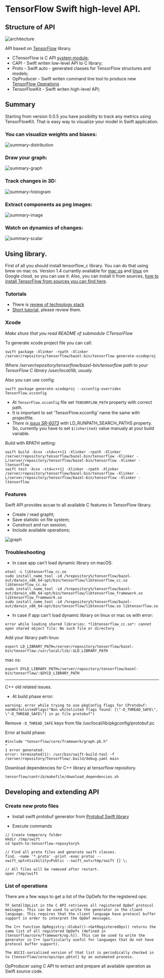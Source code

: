 # TensorFlow Swift high-level API.

## Structure of API
![architecture](https://raw.githubusercontent.com/Octadero/TensorFlow/master/Documentation/resources/TensorFlowProject@2x.png)

API based on [TensorFlow](https://www.tensorflow.org) library.
* CTensorFlow is C API [system module](https://github.com/apple/swift-package-manager/blob/master/Documentation/Usage.md#require-system-libraries);
* CAPI - Swift writen low-level API to C library;
* Proto - Swift auto - generated classes for TensorFlow structures and models;
* OpPruducer - Swift writen command line tool to produce new [TensorFlow Operations](https://www.tensorflow.org/extend/architecture)
* TensorFlowKit - Swift writen high-level API;

## Summary
Starting from version 0.0.5 you have posibility to track any metrics using TensorFlowKit.
That is easy way to visualize your model in Swift application.
### You can visualize weights and biases:
![summary-distribution](https://raw.githubusercontent.com/Octadero/TensorFlow/master/Documentation/resources/summary-distribution@2x.png)

### Draw your graph:
![summary-graph](https://raw.githubusercontent.com/Octadero/TensorFlow/master/Documentation/resources/summary-graph@2x.png)

### Track changes in 3D:
![summary-histogram](https://raw.githubusercontent.com/Octadero/TensorFlow/master/Documentation/resources/summary-histogram@2x.png)

### Extract components as png images:
![summary-image](https://raw.githubusercontent.com/Octadero/TensorFlow/master/Documentation/resources/summary-image@2x.png)

### Watch on dynamics of changes:
![summary-scalar](https://raw.githubusercontent.com/Octadero/TensorFlow/master/Documentation/resources/summary-scalar@2x.png)


## Using library.

First of all you should install tensorflow_c library. You can do that using brew on mac os.
Version 1.4 currantly  available for [mac os](https://storage.googleapis.com/tensorflow/libtensorflow/libtensorflow-cpu-darwin-x86_64-1.4.0.tar.gz) and [linux](https://storage.googleapis.com/tensorflow/libtensorflow/libtensorflow-cpu-linux-x86_64-1.4.0.tar.gz) on Google cloud, so you can use it:
Also, you can install it from sources, [how to install TensorFlow from sources you can find here](https://www.octadero.com/2017/08/27/tensorflow-c-environment/).

### Tutorials
* There is [review of technology stack](https://www.octadero.com/2017/11/14/swift-and-tensorflow/)
* [Short tutorial](https://www.octadero.com/2017/11/16/mnist-by-tensorflowkit/), please review them.

### Xcode
*Make shure that you read README of submodule CTensorFlow*

To generate xcode project file you can call:

```
swift package -Xlinker -rpath -Xlinker /server/repository/tensorflow/bazel-bin/tensorflow generate-xcodeproj
```
_Where */server/repository/tensorflow/bazel-bin/tensorflow* path to your TensorFlow C library */user/local/lib, usualy.*_

Also you can use config:
```
swift package generate-xcodeproj --xcconfig-overrides TensorFlow.xcconfig
```

* At `TensorFlow.xcconfig` file set `TENSORFLOW_PATH` property with correct path.
* It is important to set 'TensorFlow.xcconfig' name the same with projectfile.
* *There is [issus SR-6073](https://bugs.swift.org/browse/SR-6073)* with LD_RUNPATH_SEARCH_PATHS property. So, currently you have to set `$(inherited)` value manualy at your build variable.

Build with RPATH setting:
```
swift build -Xcxx -std=c++11 -Xlinker -rpath -Xlinker /server/repository/tensorflow/bazel-bin/tensorflow -Xlinker -L/server/repository/tensorflow/bazel-bin/tensorflow -Xlinker -ltensorflow
swift test -Xcxx -std=c++11 -Xlinker -rpath -Xlinker /server/repository/tensorflow/bazel-bin/tensorflow -Xlinker -L/server/repository/tensorflow/bazel-bin/tensorflow -Xlinker -ltensorflow
```
### Features
Swift API provides accae to all available C features in TensorFlow library.

* Create / read grapht;
* Save statistic on file system;
* Cunstruct and run session;
* Include available operations;

![graph](https://raw.githubusercontent.com/Octadero/TensorFlow/master/Documentation/resources/grapht@2x.png)

### Troubleshooting
* In case app can't load dynamic library on macOS:

```
otool -L libtensorflow_cc.so
sudo install_name_tool -id /%repository%/tensorflow/bazel-out/darwin_x86_64-opt/bin/tensorflow/libtensorflow_cc.so libtensorflow_cc.so
sudo install_name_tool -id /%repository%/tensorflow/bazel-out/darwin_x86_64-opt/bin/tensorflow/libtensorflow_framework.so libtensorflow_framework.so
sudo install_name_tool -id /%repository%/tensorflow/bazel-out/darwin_x86_64-opt/bin/tensorflow/libtensorflow.so libtensorflow.so
```

* In case if app can't load dynamic library on linux or mac os with error:
```
error while loading shared libraries: *libtensorflow_cc.so*: cannot open shared object file: No such file or directory
```
Add your library path linux:
```
export LD_LIBRARY_PATH=/server/repository/tensorflow/bazel-bin/tensorflow:/usr/local/lib/:$LD_LIBRARY_PATH
```
mac os:
```
export DYLD_LIBRARY_PATH=/server/repository/tensorflow/bazel-bin/tensorflow/:$DYLD_LIBRARY_PATH
```

---
C++ old related issues.

* At build phase error:
```
warning: error while trying to use pkgConfig flags for CProtobuf: nonWhitelistedFlags("Non whitelisted flags found: [\"-D_THREAD_SAFE\", \"-D_THREAD_SAFE\"] in pc file protobuf")
```
Remove `-D_THREAD_SAFE` keys from file /usr/local/lib/pkgconfig/protobuf.pc

Error at build phase:
```
#include "tensorflow/core/framework/graph.pb.h"                                                                                                                                         ^                                                                                                                                                                     1 error generated.                                                                                                                                                             error: terminated(1): /usr/bin/swift-build-tool -f /server/repository/TensorFlow/.build/debug.yaml main
```

Download dependencies for C++ library at tensorflow repository.
```
tensorflow/contrib/makefile/download_dependencies.sh
```

## Developing and extending API

### Create new proto files

* Install swift protobuf generator from [Protobuf Swift library](https://github.com/apple/swift-protobuf) 

* Execute commands

```
// Create temperory folder
mkdir /tmp/swift
cd %path-to-tensorflow-reposytory%

// Find all proto files and generate swift classes.
find. -name '*.proto' -print -exec protoc --swift_opt=Visibility=Public --swift_out=/tmp/swift {} \;

// All files will be removed after restart.
open /tmp/swift
```

### List of operations
There are a few ways to get a list of the OpDefs for the registered ops:

```
TF_GetAllOpList in the C API retrieves all registered OpDef protocol messages. This can be used to write the generator in the client language. This requires that the client language have protocol buffer support in order to interpret the OpDef messages.

The C++ function OpRegistry::Global()->GetRegisteredOps() returns the same list of all registered OpDefs (defined in [tensorflow/core/framework/op.h]). This can be used to write the generator in C++ (particularly useful for languages that do not have protocol buffer support).

The ASCII-serialized version of that list is periodically checked in to [tensorflow/core/ops/ops.pbtxt] by an automated process.

```
OpProducer using C API to extract and prepare all available operation as Swift source code.



